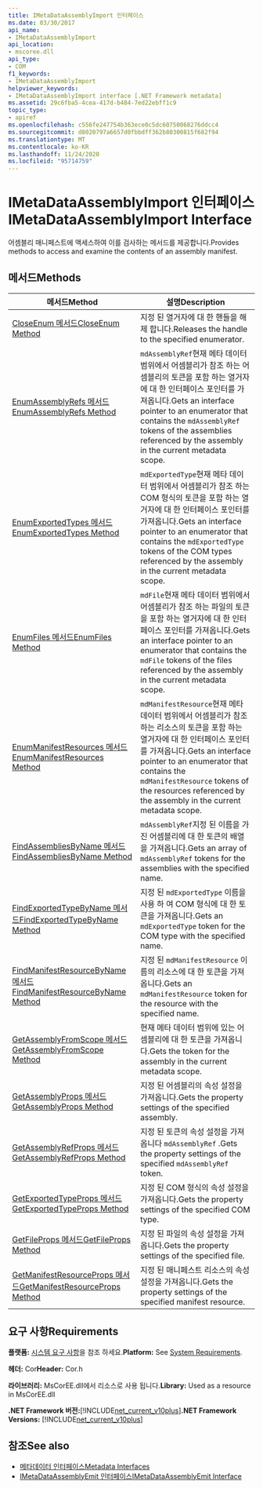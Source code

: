 ```yaml
---
title: IMetaDataAssemblyImport 인터페이스
ms.date: 03/30/2017
api_name:
- IMetaDataAssemblyImport
api_location:
- mscoree.dll
api_type:
- COM
f1_keywords:
- IMetaDataAssemblyImport
helpviewer_keywords:
- IMetaDataAssemblyImport interface [.NET Framework metadata]
ms.assetid: 29c6fba5-4cea-417d-b484-7ed22ebff1c9
topic_type:
- apiref
ms.openlocfilehash: c556fe247754b363ece0c5dc60750068276ddcc4
ms.sourcegitcommit: d8020797a6657d0fbbdff362b80300815f682f94
ms.translationtype: MT
ms.contentlocale: ko-KR
ms.lasthandoff: 11/24/2020
ms.locfileid: "95714759"
---
```

# <a name="imetadataassemblyimport-interface"></a><span data-ttu-id="0f3ce-102">IMetaDataAssemblyImport 인터페이스</span><span class="sxs-lookup"><span data-stu-id="0f3ce-102">IMetaDataAssemblyImport Interface</span></span>

<span data-ttu-id="0f3ce-103">어셈블리 매니페스트에 액세스하여 이를 검사하는 메서드를 제공합니다.</span><span class="sxs-lookup"><span data-stu-id="0f3ce-103">Provides methods to access and examine the contents of an assembly manifest.</span></span>  
  
## <a name="methods"></a><span data-ttu-id="0f3ce-104">메서드</span><span class="sxs-lookup"><span data-stu-id="0f3ce-104">Methods</span></span>  
  
|<span data-ttu-id="0f3ce-105">메서드</span><span class="sxs-lookup"><span data-stu-id="0f3ce-105">Method</span></span>|<span data-ttu-id="0f3ce-106">설명</span><span class="sxs-lookup"><span data-stu-id="0f3ce-106">Description</span></span>|  
|------------|-----------------|  
|[<span data-ttu-id="0f3ce-107">CloseEnum 메서드</span><span class="sxs-lookup"><span data-stu-id="0f3ce-107">CloseEnum Method</span></span>](imetadataassemblyimport-closeenum-method.md)|<span data-ttu-id="0f3ce-108">지정 된 열거자에 대 한 핸들을 해제 합니다.</span><span class="sxs-lookup"><span data-stu-id="0f3ce-108">Releases the handle to the specified enumerator.</span></span>|  
|[<span data-ttu-id="0f3ce-109">EnumAssemblyRefs 메서드</span><span class="sxs-lookup"><span data-stu-id="0f3ce-109">EnumAssemblyRefs Method</span></span>](imetadataassemblyimport-enumassemblyrefs-method.md)|<span data-ttu-id="0f3ce-110">`mdAssemblyRef`현재 메타 데이터 범위에서 어셈블리가 참조 하는 어셈블리의 토큰을 포함 하는 열거자에 대 한 인터페이스 포인터를 가져옵니다.</span><span class="sxs-lookup"><span data-stu-id="0f3ce-110">Gets an interface pointer to an enumerator that contains the `mdAssemblyRef` tokens of the assemblies referenced by the assembly in the current metadata scope.</span></span>|  
|[<span data-ttu-id="0f3ce-111">EnumExportedTypes 메서드</span><span class="sxs-lookup"><span data-stu-id="0f3ce-111">EnumExportedTypes Method</span></span>](imetadataassemblyimport-enumexportedtypes-method.md)|<span data-ttu-id="0f3ce-112">`mdExportedType`현재 메타 데이터 범위에서 어셈블리가 참조 하는 COM 형식의 토큰을 포함 하는 열거자에 대 한 인터페이스 포인터를 가져옵니다.</span><span class="sxs-lookup"><span data-stu-id="0f3ce-112">Gets an interface pointer to an enumerator that contains the `mdExportedType` tokens of the COM types referenced by the assembly in the current metadata scope.</span></span>|  
|[<span data-ttu-id="0f3ce-113">EnumFiles 메서드</span><span class="sxs-lookup"><span data-stu-id="0f3ce-113">EnumFiles Method</span></span>](imetadataassemblyimport-enumfiles-method.md)|<span data-ttu-id="0f3ce-114">`mdFile`현재 메타 데이터 범위에서 어셈블리가 참조 하는 파일의 토큰을 포함 하는 열거자에 대 한 인터페이스 포인터를 가져옵니다.</span><span class="sxs-lookup"><span data-stu-id="0f3ce-114">Gets an interface pointer to an enumerator that contains the `mdFile` tokens of the files referenced by the assembly in the current metadata scope.</span></span>|  
|[<span data-ttu-id="0f3ce-115">EnumManifestResources 메서드</span><span class="sxs-lookup"><span data-stu-id="0f3ce-115">EnumManifestResources Method</span></span>](imetadataassemblyimport-enummanifestresources-method.md)|<span data-ttu-id="0f3ce-116">`mdManifestResource`현재 메타 데이터 범위에서 어셈블리가 참조 하는 리소스의 토큰을 포함 하는 열거자에 대 한 인터페이스 포인터를 가져옵니다.</span><span class="sxs-lookup"><span data-stu-id="0f3ce-116">Gets an interface pointer to an enumerator that contains the `mdManifestResource` tokens of the resources referenced by the assembly in the current metadata scope.</span></span>|  
|[<span data-ttu-id="0f3ce-117">FindAssembliesByName 메서드</span><span class="sxs-lookup"><span data-stu-id="0f3ce-117">FindAssembliesByName Method</span></span>](imetadataassemblyimport-findassembliesbyname-method.md)|<span data-ttu-id="0f3ce-118">`mdAssemblyRef`지정 된 이름을 가진 어셈블리에 대 한 토큰의 배열을 가져옵니다.</span><span class="sxs-lookup"><span data-stu-id="0f3ce-118">Gets an array of `mdAssemblyRef` tokens for the assemblies with the specified name.</span></span>|  
|[<span data-ttu-id="0f3ce-119">FindExportedTypeByName 메서드</span><span class="sxs-lookup"><span data-stu-id="0f3ce-119">FindExportedTypeByName Method</span></span>](imetadataassemblyimport-findexportedtypebyname-method.md)|<span data-ttu-id="0f3ce-120">지정 된 `mdExportedType` 이름을 사용 하 여 COM 형식에 대 한 토큰을 가져옵니다.</span><span class="sxs-lookup"><span data-stu-id="0f3ce-120">Gets an `mdExportedType` token for the COM type with the specified name.</span></span>|  
|[<span data-ttu-id="0f3ce-121">FindManifestResourceByName 메서드</span><span class="sxs-lookup"><span data-stu-id="0f3ce-121">FindManifestResourceByName Method</span></span>](imetadataassemblyimport-findmanifestresourcebyname-method.md)|<span data-ttu-id="0f3ce-122">지정 된 `mdManifestResource` 이름의 리소스에 대 한 토큰을 가져옵니다.</span><span class="sxs-lookup"><span data-stu-id="0f3ce-122">Gets an `mdManifestResource` token for the resource with the specified name.</span></span>|  
|[<span data-ttu-id="0f3ce-123">GetAssemblyFromScope 메서드</span><span class="sxs-lookup"><span data-stu-id="0f3ce-123">GetAssemblyFromScope Method</span></span>](imetadataassemblyimport-getassemblyfromscope-method.md)|<span data-ttu-id="0f3ce-124">현재 메타 데이터 범위에 있는 어셈블리에 대 한 토큰을 가져옵니다.</span><span class="sxs-lookup"><span data-stu-id="0f3ce-124">Gets the token for the assembly in the current metadata scope.</span></span>|  
|[<span data-ttu-id="0f3ce-125">GetAssemblyProps 메서드</span><span class="sxs-lookup"><span data-stu-id="0f3ce-125">GetAssemblyProps Method</span></span>](imetadataassemblyimport-getassemblyprops-method.md)|<span data-ttu-id="0f3ce-126">지정 된 어셈블리의 속성 설정을 가져옵니다.</span><span class="sxs-lookup"><span data-stu-id="0f3ce-126">Gets the property settings of the specified assembly.</span></span>|  
|[<span data-ttu-id="0f3ce-127">GetAssemblyRefProps 메서드</span><span class="sxs-lookup"><span data-stu-id="0f3ce-127">GetAssemblyRefProps Method</span></span>](imetadataassemblyimport-getassemblyrefprops-method.md)|<span data-ttu-id="0f3ce-128">지정 된 토큰의 속성 설정을 가져옵니다 `mdAssemblyRef` .</span><span class="sxs-lookup"><span data-stu-id="0f3ce-128">Gets the property settings of the specified `mdAssemblyRef` token.</span></span>|  
|[<span data-ttu-id="0f3ce-129">GetExportedTypeProps 메서드</span><span class="sxs-lookup"><span data-stu-id="0f3ce-129">GetExportedTypeProps Method</span></span>](imetadataassemblyimport-getexportedtypeprops-method.md)|<span data-ttu-id="0f3ce-130">지정 된 COM 형식의 속성 설정을 가져옵니다.</span><span class="sxs-lookup"><span data-stu-id="0f3ce-130">Gets the property settings of the specified COM type.</span></span>|  
|[<span data-ttu-id="0f3ce-131">GetFileProps 메서드</span><span class="sxs-lookup"><span data-stu-id="0f3ce-131">GetFileProps Method</span></span>](imetadataassemblyimport-getfileprops-method.md)|<span data-ttu-id="0f3ce-132">지정 된 파일의 속성 설정을 가져옵니다.</span><span class="sxs-lookup"><span data-stu-id="0f3ce-132">Gets the property settings of the specified file.</span></span>|  
|[<span data-ttu-id="0f3ce-133">GetManifestResourceProps 메서드</span><span class="sxs-lookup"><span data-stu-id="0f3ce-133">GetManifestResourceProps Method</span></span>](imetadataassemblyimport-getmanifestresourceprops-method.md)|<span data-ttu-id="0f3ce-134">지정 된 매니페스트 리소스의 속성 설정을 가져옵니다.</span><span class="sxs-lookup"><span data-stu-id="0f3ce-134">Gets the property settings of the specified manifest resource.</span></span>|  
  
## <a name="requirements"></a><span data-ttu-id="0f3ce-135">요구 사항</span><span class="sxs-lookup"><span data-stu-id="0f3ce-135">Requirements</span></span>  

 <span data-ttu-id="0f3ce-136">**플랫폼:** [시스템 요구 사항](../../get-started/system-requirements.md)을 참조 하세요.</span><span class="sxs-lookup"><span data-stu-id="0f3ce-136">**Platform:** See [System Requirements](../../get-started/system-requirements.md).</span></span>  
  
 <span data-ttu-id="0f3ce-137">**헤더:** Cor</span><span class="sxs-lookup"><span data-stu-id="0f3ce-137">**Header:** Cor.h</span></span>  
  
 <span data-ttu-id="0f3ce-138">**라이브러리:** MsCorEE.dll에서 리소스로 사용 됩니다.</span><span class="sxs-lookup"><span data-stu-id="0f3ce-138">**Library:** Used as a resource in MsCorEE.dll</span></span>  
  
 <span data-ttu-id="0f3ce-139">**.NET Framework 버전:**[!INCLUDE[net_current_v10plus](../../../../includes/net-current-v10plus-md.md)]</span><span class="sxs-lookup"><span data-stu-id="0f3ce-139">**.NET Framework Versions:** [!INCLUDE[net_current_v10plus](../../../../includes/net-current-v10plus-md.md)]</span></span>  
  
## <a name="see-also"></a><span data-ttu-id="0f3ce-140">참조</span><span class="sxs-lookup"><span data-stu-id="0f3ce-140">See also</span></span>

- [<span data-ttu-id="0f3ce-141">메타데이터 인터페이스</span><span class="sxs-lookup"><span data-stu-id="0f3ce-141">Metadata Interfaces</span></span>](metadata-interfaces.md)
- [<span data-ttu-id="0f3ce-142">IMetaDataAssemblyEmit 인터페이스</span><span class="sxs-lookup"><span data-stu-id="0f3ce-142">IMetaDataAssemblyEmit Interface</span></span>](imetadataassemblyemit-interface.md)
